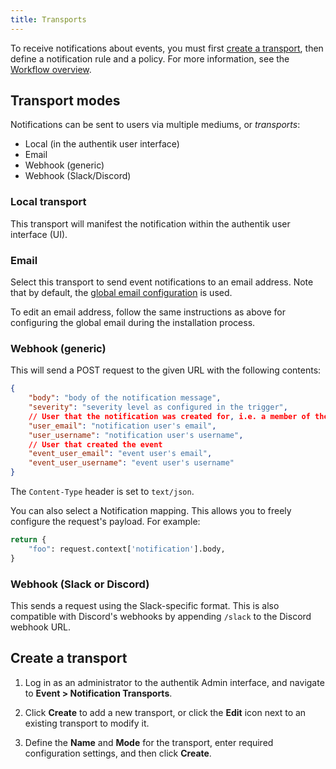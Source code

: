 ```yaml
---
title: Transports
---
```


To receive notifications about events, you must first [create a transport](#create-a-transport), then define a notification rule and a policy. For more information, see the [Workflow overview](./notifications.md#workflow-overview).

## Transport modes

Notifications can be sent to users via multiple mediums, or _transports_:

- Local (in the authentik user interface)
- Email
- Webhook (generic)
- Webhook (Slack/Discord)

### Local transport

This transport will manifest the notification within the authentik user interface (UI).

### Email

Select this transport to send event notifications to an email address. Note that by default, the [global email configuration](../../install-config/install/docker-compose.mdx#email-configuration-optional-but-recommended) is used.

To edit an email address, follow the same instructions as above for configuring the global email during the installation process.

### Webhook (generic)

This will send a POST request to the given URL with the following contents:

```json
{
    "body": "body of the notification message",
    "severity": "severity level as configured in the trigger",
    // User that the notification was created for, i.e. a member of the group selected in the rule
    "user_email": "notification user's email",
    "user_username": "notification user's username",
    // User that created the event
    "event_user_email": "event user's email",
    "event_user_username": "event user's username"
}
```

The `Content-Type` header is set to `text/json`.

You can also select a Notification mapping. This allows you to freely configure the request's payload. For example:

```python
return {
    "foo": request.context['notification'].body,
}
```

### Webhook (Slack or Discord)

This sends a request using the Slack-specific format. This is also compatible with Discord's webhooks by appending `/slack` to the Discord webhook URL.

## Create a transport

1. Log in as an administrator to the authentik Admin interface, and navigate to **Event > Notification Transports**.

2. Click **Create** to add a new transport, or click the **Edit** icon next to an existing transport to modify it.

3. Define the **Name** and **Mode** for the transport, enter required configuration settings, and then click **Create**.

